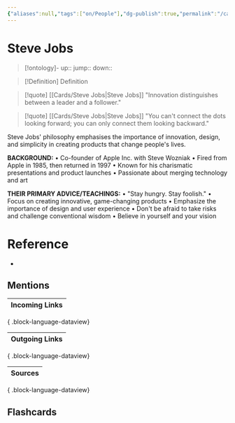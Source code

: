 ```yaml
---
{"aliases":null,"tags":["on/People"],"dg-publish":true,"permalink":"/cards/steve-jobs/","dgPassFrontmatter":true}
---
```


# Steve Jobs

> [!ontology]-
> up:: 
> jump:: 
> down:: 

> [!Definition] Definition
> 

> [!quote] [[Cards/Steve Jobs\|Steve Jobs]]
> "Innovation distinguishes between a leader and a follower."

> [!quote] [[Cards/Steve Jobs\|Steve Jobs]]
> "You can't connect the dots looking forward; you can only connect them looking backward."

Steve Jobs' philosophy emphasises the importance of innovation, design, and simplicity in creating products that change people's lives.

**BACKGROUND:**
• Co-founder of Apple Inc. with Steve Wozniak
• Fired from Apple in 1985, then returned in 1997
• Known for his charismatic presentations and product launches
• Passionate about merging technology and art

**THEIR PRIMARY ADVICE/TEACHINGS:**
• "Stay hungry. Stay foolish."
• Focus on creating innovative, game-changing products
• Emphasize the importance of design and user experience
• Don't be afraid to take risks and challenge conventional wisdom
• Believe in yourself and your vision

# Reference
- 

## Mentions

| Incoming Links |
| -------------- |

{ .block-language-dataview}

| Outgoing Links |
| -------------- |

{ .block-language-dataview}

| Sources |
| ------- |

{ .block-language-dataview}

## Flashcards 
